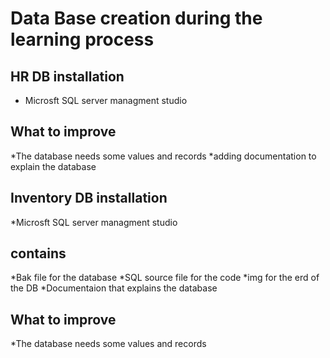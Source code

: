 # Data Base creation during the learning process
## HR DB   installation 
   *  Microsft SQL server managment studio  

## What to improve
  *The database needs some values and records 
  *adding documentation to explain the database 




## Inventory DB   installation
   *Microsft SQL server managment studio
   
## contains
 *Bak  file for the database 
 *SQL source file for the code
 *img for the erd of the DB
 *Documentaion that explains the database
 
 ## What to improve
  *The database needs some values and records 
 
